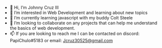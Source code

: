 - 👋 Hi, I’m Johnny Cruz III 
- 👀 I’m interested in Web Development and learning about new topics
- 🌱 I’m currently learning javascript with my buddy Colt Steele
- 💞️ I’m looking to collaborate on any projects that can help me understand the basics of web development.
- 📫 If you are looking to reach me I can be contacted on discord: PapiChulo#5183 or email: Jcruz30525@gmail.com

<!---
Jcruz525/Jcruz525 is a ✨ special ✨ repository because its `README.md` (this file) appears on your GitHub profile.
You can click the Preview link to take a look at your changes.
--->
